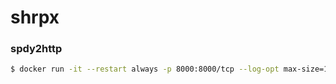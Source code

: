 shrpx
================

### spdy2http
```bash
$ docker run -it --restart always -p 8000:8000/tcp --log-opt max-size=1m --log-opt max-file=1 -e "SPDY-PROXY-ADDR=host" --name shrpx land007/shrpx:latest
```
